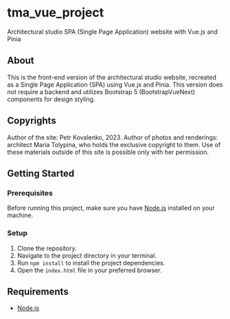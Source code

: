 # tma_vue_project

Architectural studio SPA (Single Page Application) website with Vue.js and Pinia

## About

This is the front-end version of the architectural studio website, recreated as a Single Page Application (SPA) using Vue.js and Pinia. This version does not require a backend and utilizes Bootstrap 5 (BootstrapVueNext) components for design styling.

## Copyrights

Author of the site: Petr Kovalenko, 2023.
Author of photos and renderings: architect Maria Tolypina, who holds the exclusive copyright to them. Use of these materials outside of this site is possible only with her permission.

## Getting Started

### Prerequisites

Before running this project, make sure you have [Node.js](https://nodejs.org/) installed on your machine.

### Setup

1. Clone the repository.
2. Navigate to the project directory in your terminal.
3. Run `npm install` to install the project dependencies.
4. Open the `index.html` file in your preferred browser.

## Requirements

- [Node.js](https://nodejs.org/)